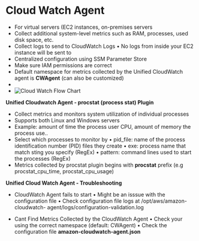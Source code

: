 # Cloud Watch Agent

- For virtual servers (EC2 instances, on-premises servers
- Collect additional system-level metrics such as RAM, processes, used disk space, etc.
- Collect logs to send to CloudWatch Logs
  • No logs from inside your EC2 instance will be sent to
- Centralized configuration using SSM Parameter Store
- Make sure IAM permissions are correct
- Default namespace for metrics collected by the Unified CloudWatch agent is **CWAgent** (can also be customized)
-
- ![Cloud Watch Flow Chart](https://github.com/JordanSennett/AWS-Security-Specialty/assets/15804669/5cc08fe2-2d6f-4d97-8818-2b31f141f93a)

**Unified Cloudwatch Agent - procstat (process stat) Plugin**

- Collect metrics and monitors system utilization of individual processes
- Supports both Linux and Windows servers
- Example: amount of time the process user CPU, amount of memory the process use..
- Select which processes to monitor by
    •  pid_file: name of the process identification number (PID) files they create
    • exe: process name that match sting you specify (RegEx)
    • pattern: command lines used to start the processes (RegEx)
- Metrics collected by procstat plugin begins with **procstat** prefix (e.g procstat_cpu_time, procstat_cpu_usage)

**Unified Cloud Watch Agent - Troubleshooting**

- CloudWatch Agent fails to start
  • Might be an isssue with the configuration file
  • Check configuration file logs at /opt/aws/amazon-cloudwatch- agent/logs/configuration-validation.log

- Cant Find Metrics Collected by the CloudWatch Agent
  • Check your using the correct namespace (default: CWAgent)
  • Check the configuration file **amazon-cloudwatch-agent.json**
